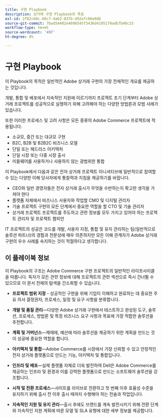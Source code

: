 ```yaml
---
title: 구현 Playbook
description: 상거래 구현 Playbook의 목표
exl-id: 2f82c68c-60c7-4a62-837b-492afc06e0db
source-git-commit: 7bad54402e4698545f3436d4195170adb7b48c15
workflow-type: tm+mt
source-wordcount: '497'
ht-degree: 0%

---
```


# 구현 Playbook

이 Playbook의 목적은 일반적인 Adobe 상거래 구현의 가장 전체적인 개요를 제공하는 것입니다.

개발, 통합 및 배포에서 지속적인 지원에 이르기까지 프로젝트 초기 단계부터 Adobe 상거래 프로젝트를 성공적으로 실행하기 위해 고려해야 하는 다양한 방법론과 모범 사례가 있습니다.

또한 이러한 프로세스 및 고려 사항은 모든 종류의 Adobe Commerce 프로젝트에 적용됩니다.

- 소규모, 중간 또는 대규모 구현
- B2C, B2B 및 B2B2C 비즈니스 모델
- 단일 또는 헤드리스 아키텍처
- 단일 시장 또는 다중 시장 출시
- 미들웨어를 사용하거나 사용하지 않는 광범위한 통합

이 Playbook에서 다음과 같은 전자 상거래 프로젝트 이니셔티브에 일반적으로 참여할 수 있는 다양한 이해 당사자에게 통찰력과 지침을 제공하기를 바랍니다.

- CEO와 일반 경영자들은 전자 상거래 출시가 무엇을 수반하는지 확고한 생각을 가져야 한다
- 플랫폼 자체에서 비즈니스 사용자와 작업할 CMO 및 디지털 관리자
- 기술 프로젝트 구현의 모든 단계에서 중요한 역할을 할 CTO 및 기술 관리자
- 상거래 프로젝트 프로젝트를 주도하고 관련 정보를 모두 가지고 있어야 하는 프로젝트 관리자 및 프로젝트 챔피언

IT 프로젝트의 성공은 코드를 개발, 사용자 지정, 통합 및 유지 관리하는 팀(일반적으로 솔루션 파트너)의 경험과 전문성에 매우 의존하지만 모든 이해 관계자가 Adobe 상거래 구현의 우수 사례를 숙지하는 것이 적절하다고 생각합니다.

## 이 플레이북 정보

이 Playbook의 구조는 Adobe Commerce 구현 프로젝트의 일반적인 라이프사이클을 따릅니다. 독자가 모든 관련 정보에 대해 프로젝트의 관련 섹션으로 즉시 건너뛸 수 있으므로 이 문서 전체의 탐색을 간소화할 수 있습니다.

- **프로젝트 범위 지정** - 성공적인 구현을 위해 기업이 이해하고 완료하는 데 중요한 주요 의사 결정권자, 프로세스, 일정 및 요구 사항을 분류합니다.

- **개발 및 품질 관리**—다양한 Adobe 상거래 구현에서 테스트하고 완성된 도구, 솔루션, 프로세스, 방법론 및 특정 비즈니스 요구 사항과 목표에 가장 적합한 솔루션을 추천합니다.

- **계획 및 거버넌스**—제때에, 예산에 따라 솔루션을 제공하기 위한 계획을 만드는 것이 성공에 중요한 역할을 합니다.

- **아키텍처 및 통합**—Adobe Commerce를 시장에서 가장 신뢰할 수 있고 안정적인 전자 상거래 플랫폼으로 만드는 기능, 아키텍처 및 통합입니다.

- **인프라 및 배포**—실제 플랫폼 자체로 더욱 발전하여 Dell은 Adobe Commerce를 제공하는 인프라 및 환경과 이를 강력한 플랫폼으로 만드는 소프트웨어 솔루션을 강조합니다.

- **시작 및 전환 프로세스**—사이트를 라이브로 전환하고 첫 번째 이후 효율성 수준을 유지하기 위해 출시 전 이후 출시 때까지 수행해야 하는 전술과 작업입니다.

- **지속적인 지원 및 유지 관리**—출시 후에도 브랜드를 계속 발전시키기 위해 전환 단계와 지속적인 지원 계획에 따른 모델 및 SLA 유형에 대한 세부 정보를 제공합니다.
